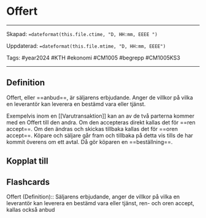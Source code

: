 # Offert

---
Skapad: `=dateformat(this.file.ctime, "D, HH:mm, EEEE ")`

Uppdaterad: `=dateformat(this.file.mtime, "D, HH:mm, EEEE")`

Tags: #year2024 #KTH #ekonomi #CM1005 #begrepp #CM1005KS3

---

## Definition

Offert, eller ==anbud==, är säljarens erbjudande. Anger de villkor på vilka en leverantör kan leverera en bestämd vara eller tjänst.

Exempelvis inom en [[Varutransaktion]] kan an av de två parterna kommer med en Offert till den andra. Om den accepteras direkt kallas det för ==ren accept==. Om den ändras och skickas tillbaka kallas det för ==oren accept==. Köpare och säljare går fram och tillbaka på detta vis tills de har kommit överens om ett avtal. Då gör köparen en ==beställning==.

## Kopplat till

## Flashcards

Offert (Definition):: Säljarens erbjudande, anger de villkor på vilka en leverantör kan leverera en bestämd vara eller tjänst, ren- och oren accept, kallas också anbud
<!--SR:!2024-02-22,1,170-->
